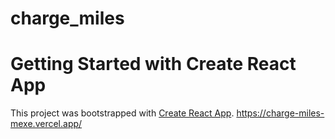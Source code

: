 # charge_miles

# Getting Started with Create React App

This project was bootstrapped with [Create React App](https://github.com/facebook/create-react-app).
https://charge-miles-mexe.vercel.app/

